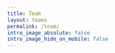 ```yaml
---
title: Team
layout: teams
permalink: /team/
intro_image_absolute: false
intro_image_hide_on_mobile: false
---
```

